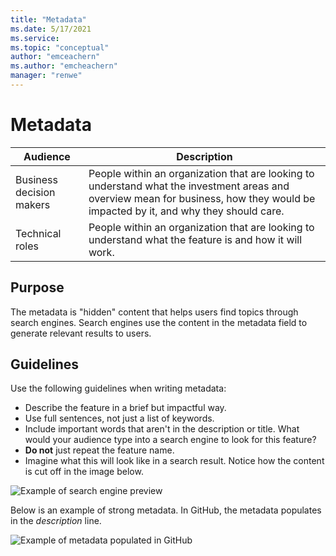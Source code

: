 ```yaml
---
title: "Metadata"
ms.date: 5/17/2021
ms.service: 
ms.topic: "conceptual"
author: "emceachern"
ms.author: "emcheachern"
manager: "renwe"
---
```


# Metadata

| Audience | Description |
|-------------|------------|
| Business decision makers | People within an organization that are looking to understand what the investment areas and overview mean for business, how they would be impacted by it, and why they should care. |
| Technical roles | People within an organization that are looking to understand what the feature is and how it will work. |

## Purpose
The metadata is "hidden" content that helps users find topics through search engines. Search engines use the content in the metadata field to generate relevant results to users. 

## Guidelines
Use the following guidelines when writing metadata:

* Describe the feature in a brief but impactful way.
* Use full sentences, not just a list of keywords.
* Include important words that aren't in the description or title. What would your audience type into a search engine to look for this feature?
* **Do not** just repeat the feature name.
* Imagine what this will look like in a search result. Notice how the content is cut off in the image below.

![Example of search engine preview](release-plans/content-dev/media/metadataSEO.png "Example of search engine preview")

Below is an example of strong metadata. In GitHub, the metadata populates in the *description* line. 

![Example of metadata populated in GitHub](release-plans/content-dev/media/metadatasample.png "Example of metadata populated in GitHub")



